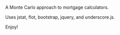 A Monte Carlo approach to mortgage calculators. 

Uses jstat, flot, bootstrap, jquery, and underscore.js. 

Enjoy!
